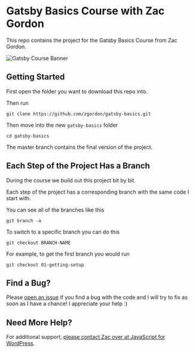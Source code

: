 # Gatsby Basics Course with Zac Gordon

This repo contains the project for the Gatsby Basics Course from Zac Gordon.

![Gatsby Course Banner](https://d2aztkdj0ezvrk.cloudfront.net/items/2b0Z3q0j3E0H0T1l0A2K/Gatsby%20Basics.png)

## Getting Started

First open the folder you want to download this repo into.

Then run 

```
git clone https://github.com/zgordon/gatsby-basics.git 
```

Then move into the new `gatsby-basics` folder

```
cd gatsby-basics
```

The master branch contains the final version of the project.

## Each Step of the Project Has a Branch

During the course we build out this project bit by bit.

Each step of the project has a corresponding branch with the same code I start with.

You can see all of the branches like this

```
git branch -a
```

To switch to a specific branch you can do this

```
git checkout BRANCH-NAME
```

For example, to get the first branch you would run

```
git checkout 01-getting-setup
```

## Find a Bug?

Please [open an issue](https://github.com/zgordon/gatsby-basics/issues) if you find a bug with the code and I will try to fix as soon as I have a chance!  I appreciate your help :)

## Need More Help?

For additional support, [please contact Zac over at JavaScript for WordPress](https://javascriptforwp.com/).